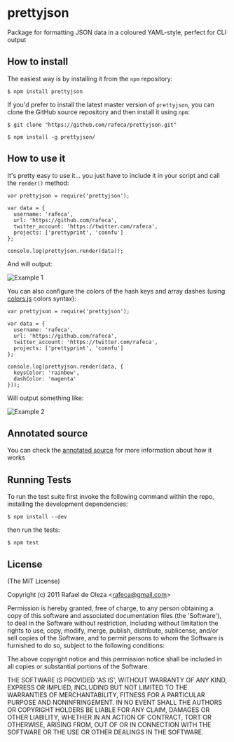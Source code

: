 # prettyjson

Package for formatting JSON data in a coloured YAML-style, perfect for CLI output

## How to install

The easiest way is by installing it from the `npm` repository:
    
    $ npm install prettyjson

If you'd prefer to install the latest master version of `prettyjson`, you can clone the GitHub source repository
and then install it using `npm`:
    
    $ git clone "https://github.com/rafeca/prettyjson.git"
    
    $ npm install -g prettyjson/

## How to use it

It's pretty easy to use it... you just have to include it in your script and call the `render()` method:
    
    var prettyjson = require('prettyjson');
    
    var data = {
      username: 'rafeca',
      url: 'https://github.com/rafeca',
      twitter_account: 'https://twitter.com/rafeca',
      projects: ['prettyprint', 'connfu']
    };
    
    console.log(prettyjson.render(data));

And will output:
    
![Example 1](http://rafeca.github.com/prettyjson/images/example1.png)

You can also configure the colors of the hash keys and array dashes
(using [colors.js](https://github.com/Marak/colors.js) colors syntax):
    
    var prettyjson = require('prettyjson');

    var data = {
      username: 'rafeca',
      url: 'https://github.com/rafeca',
      twitter_account: 'https://twitter.com/rafeca',
      projects: ['prettyprint', 'connfu']
    };

    console.log(prettyjson.render(data, {
      keysColor: 'rainbow', 
      dashColor: 'magenta'
    }));

Will output something like:

![Example 2](http://rafeca.github.com/prettyjson/images/example2.png)

## Annotated source

You can check the [annotated source](http://rafeca.github.com/prettyjson/prettyjson.html) for more information about how it works

## Running Tests

To run the test suite first invoke the following command within the repo, installing the development dependencies:
    
    $ npm install --dev

then run the tests:
    
    $ npm test

## License

(The MIT License)

Copyright (c) 2011 Rafael de Oleza &lt;rafeca@gmail.com&gt;

Permission is hereby granted, free of charge, to any person obtaining
a copy of this software and associated documentation files (the
'Software'), to deal in the Software without restriction, including
without limitation the rights to use, copy, modify, merge, publish,
distribute, sublicense, and/or sell copies of the Software, and to
permit persons to whom the Software is furnished to do so, subject to
the following conditions:

The above copyright notice and this permission notice shall be
included in all copies or substantial portions of the Software.

THE SOFTWARE IS PROVIDED 'AS IS', WITHOUT WARRANTY OF ANY KIND,
EXPRESS OR IMPLIED, INCLUDING BUT NOT LIMITED TO THE WARRANTIES OF
MERCHANTABILITY, FITNESS FOR A PARTICULAR PURPOSE AND NONINFRINGEMENT.
IN NO EVENT SHALL THE AUTHORS OR COPYRIGHT HOLDERS BE LIABLE FOR ANY
CLAIM, DAMAGES OR OTHER LIABILITY, WHETHER IN AN ACTION OF CONTRACT,
TORT OR OTHERWISE, ARISING FROM, OUT OF OR IN CONNECTION WITH THE
SOFTWARE OR THE USE OR OTHER DEALINGS IN THE SOFTWARE.
